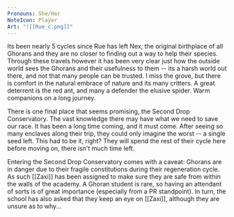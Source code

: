 ```yaml
---
Pronouns: She/Her
NoteIcon: Player
Art: "![[Rue_c.png]]"
---
```

Its been nearly 5 cycles since Rue has left Nex, the original birthplace of all Ghorans and they are no closer to finding out a way to help their species. Through these travels however it has been very clear just how the outside world sees the Ghorans and their usefulness to them -- its a harsh world out there, and not that many people can be trusted. I miss the grove, but there is comfort in the natural embrace of nature and its many critters. A great deterrent is the red ant, and many a defender the elusive spider. Warm companions on a long journey.

There is one final place that seems promising, the Second Drop Conservatory. The vast knowledge there may have what we need to save our race. It has been a long time coming, and it must come. After seeing so many enclaves along their trip, they could only imagine the worst -- a single seed left. This had to be it, right? They will spend the rest of their cycle here before moving on, there isn't much time left.

Entering the Second Drop Conservatory comes with a caveat: Ghorans are in danger due to their fragile constitutions during their regeneration cycle. As such [[Zaxi]] has been assigned to make sure they are safe from within the walls of the academy. A Ghoran student is rare, so having an attendant of sorts is of great importance (especially from a PR standpoint). In turn, the school has also asked that they keep an eye on [[Zaxi]], although they are unsure as to why...